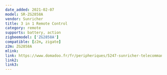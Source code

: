 ```yaml
---
date_added: 2021-02-07
model: SR-ZG2858A
vendor: Sunricher
title: 3 in 1 Remote Control
category: remote
supports: battery, action
zigbeemodel: ['ZG2858A']
compatible: [z2m, zigate]
z2m: ZG2858A
mlink: 
link: https://www.domadoo.fr/fr/peripheriques/5247-sunricher-telecommande-3-en-1-zigbee-30.html
link2: 
link3: 
---
```

